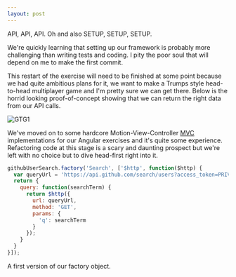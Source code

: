 ```yaml
---
layout: post
---
```

API, API, API.  Oh and also SETUP, SETUP, SETUP.

We're quickly learning that setting up our framework is probably more challenging than writing tests and coding.  I pity the poor soul that will depend on me to make the first commit.

This restart of the exercise will need to be finished at some point because we had quite ambitious plans for it, we want to make a Trumps style head-to-head multiplayer game and I'm pretty sure we can get there.  Below is the horrid looking proof-of-concept showing that we can return the right data from our API calls.

![GTG1]({{site.baseurl}}/images/week7_gtg1.png)

<!--more-->

We've moved on to some hardcore Motion-View-Controller [MVC](http://www.smashingmagazine.com/2012/07/27/journey-through-the-javascript-mvc-jungle/) implementations for our Angular exercises and it's quite some experience.  Refactoring code at this stage is a scary and daunting prospect but we're left with no choice but to dive head-first right into it.

```javascript
githubUserSearch.factory('Search', ['$http', function($http) {
  var queryUrl = 'https://api.github.com/search/users?access_token=PRIVATE';
  return {
    query: function(searchTerm) {
      return $http({
        url: queryUrl,
        method: 'GET',
        params: {
          'q': searchTerm
        }
      });
    }
  }
}]);
```

A first version of our factory object.
